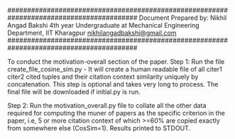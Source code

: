 ######################################################################################### 
Document Prepared by: Nikhil Angad Bakshi 4th year Undergraduate at Mechanical Engineering Department, IIT Kharagpur nikhilangadbakshi@gmail.com 
#########################################################################################

To conduct the motivation-overall section of the paper.
Step 1: Run the file create_file_cosine_sim.py - It will create a human readable file of all citer1 citer2 cited tuples and their citation context similarity uniquely by concatenation. This step is optional and takes very long to process. The final file will be downloaded if initial.py is run.

Step 2: Run the motivation_overall.py file to collate all the other data required for computing the muner of papers as the specific criterion in the paper, i.e, 5 or more citation context of which >=60% are copied exactly from somewhere else (CosSim=1). Results printed to STDOUT.
